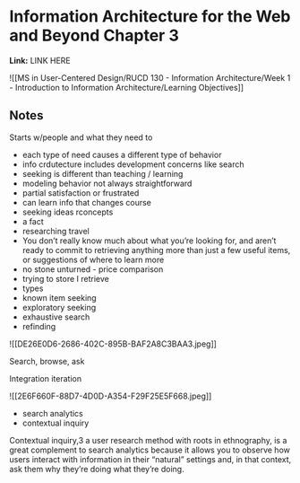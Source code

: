 # Information Architecture for the Web and Beyond Chapter 3
**Link:** LINK HERE

![[MS in User-Centered Design/RUCD 130 - Information Architecture/Week 1 - Introduction to Information Architecture/Learning Objectives]]

## Notes
Starts w/people and what they need to 
 - each type of need causes a different type of behavior
- info crdutecture includes development concerns like search
- seeking is different than teaching / learning
- modeling behavior not always straightforward
- partial satisfaction or frustrated
- can learn info that changes course
- seeking ideas rconcepts
- a fact
- researching travel
- You don’t really know much about what you’re looking for, and aren’t ready to commit to retrieving anything more than just a few useful items, or suggestions of where to learn more
- no stone unturned - price comparison
- trying to store I retrieve
- types
- known item seeking
- exploratory seeking
- exhaustive search
- refinding

![[DE26E0D6-2686-402C-895B-BAF2A8C3BAA3.jpeg]]

Search, browse, ask

Integration iteration

![[2E6F660F-88D7-4D0D-A354-F29F25E5F668.jpeg]]

- search analytics
- contextual inquiry

Contextual inquiry,3 a user research method with roots in ethnography, is a great complement to search analytics because it allows you to observe how users interact with information in their “natural” settings and, in that context, ask them
why they’re doing what they’re doing.

